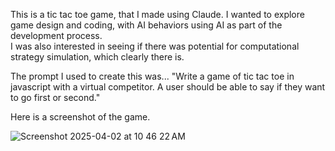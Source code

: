 This is a tic tac toe game, that I made using Claude.  I wanted to explore game design and coding, with AI behaviors using AI as part of the development process.  
I was also interested in seeing if there was potential for computational strategy simulation, which clearly there is.  

The prompt I used to create this was...
"Write a game of tic tac toe in javascript with a virtual competitor.  A user should be able to say if they want to go first or second."

Here is a screenshot of the game.


![Screenshot 2025-04-02 at 10 46 22 AM](https://github.com/user-attachments/assets/977df9a4-12e3-4ffe-aadb-95f7bdb500f9)
